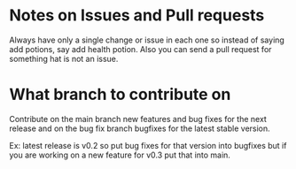 <h1> Notes on Issues and Pull requests </h1>
Always have only a single change or issue in each one so instead of saying add potions, say add health potion.
Also you can send a pull request for something hat is not an issue.

<h1/>What branch to contribute on</h1>
Contribute on the main branch new features and bug fixes for the next release and on the bug fix branch bugfixes for the latest stable version.

Ex: latest release is v0.2 so put bug fixes for that version into bugfixes but if you are working on a new feature for v0.3 put that into main.
